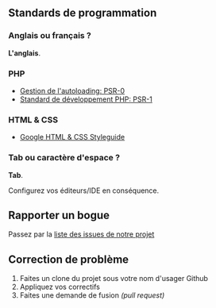 ## Standards de programmation

### Anglais ou français ?

**L'anglais**.

### PHP

* [Gestion de l'autoloading: PSR-0](https://github.com/php-fig/fig-standards/blob/master/accepted/PSR-0.md)
* [Standard de développement PHP: PSR-1](https://github.com/php-fig/fig-standards/blob/master/accepted/PSR-1-basic-coding-standard.md)

### HTML & CSS

* [Google HTML & CSS Styleguide](http://google-styleguide.googlecode.com/svn/trunk/htmlcssguide.xml)

### Tab ou caractère d'espace ?

**Tab**.

Configurez vos éditeurs/IDE en conséquence.

## Rapporter un bogue

Passez par la [liste des issues de notre projet](https://github.com/centraide-quebec/campagne-en-ligne/issues?state=open)

## Correction de problème

1. Faites un clone du projet sous votre nom d'usager Github
2. Appliquez vos correctifs
3. Faites une demande de fusion *(pull request)*
